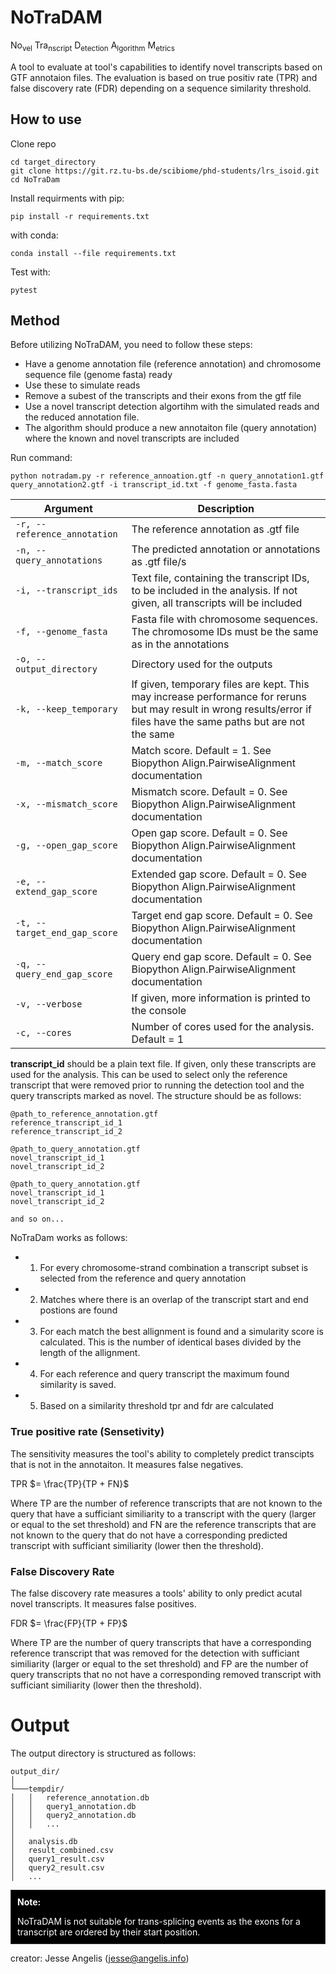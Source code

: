 # NoTraDAM
No<sub>vel</sub> Tra<sub>nscript</sub> D<sub>etection</sub> A<sub>lgorithm</sub> M<sub>etrics</sub>

A tool to evaluate at tool's capabilities to identify novel transcripts based on GTF annotaion files. The evaluation is based on true positiv rate (TPR) and false discovery rate (FDR) depending on a sequence similarity threshold.

## How to use

Clone repo

```
cd target_directory
git clone https://git.rz.tu-bs.de/scibiome/phd-students/lrs_isoid.git
cd NoTraDam
```

Install requirments
with pip:
```
pip install -r requirements.txt
``` 
with conda:
```
conda install --file requirements.txt
```
Test with:
```
pytest
```

## Method

Before utilizing NoTraDAM, you need to follow these steps:
- Have a genome annotation file (reference annotation) and chromosome sequence file (genome fasta) ready
- Use these to simulate reads
- Remove a subest of the transcripts and their exons from the gtf file
- Use a novel transcript detection algortihm with the simulated reads and the reduced annotation file.
- The algorithm should produce a new annotaiton file (query annotation) where the known and novel transcripts are included

Run command:
```
python notradam.py -r reference_annoation.gtf -n query_annotation1.gtf query_annotation2.gtf -i transcript_id.txt -f genome_fasta.fasta
```

| Argument                            | Description                                                                                                      |
| ------------------------------------| ---------------------------------------------------------------------------------------------------------------- |
| `-r, --reference_annotation`         | The reference annotation as .gtf file                                                                            |
| `-n, --query_annotations`            | The predicted annotation or annotations as .gtf file/s                                                           |
| `-i, --transcript_ids`               | Text file, containing the transcript IDs, to be included in the analysis. If not given, all transcripts will be included |
| `-f, --genome_fasta`                 | Fasta file with chromosome sequences. The chromosome IDs must be the same as in the annotations               |
| `-o, --output_directory`             | Directory used for the outputs                                                                                  |
| `-k, --keep_temporary`               | If given, temporary files are kept. This may increase performance for reruns but may result in wrong results/error if files have the same paths but are not the same |
| `-m, --match_score`                  | Match score. Default = 1. See Biopython Align.PairwiseAlignment documentation                                   |
| `-x, --mismatch_score`               | Mismatch score. Default = 0. See Biopython Align.PairwiseAlignment documentation                                 |
| `-g, --open_gap_score`               | Open gap score. Default = 0. See Biopython Align.PairwiseAlignment documentation                                 |
| `-e, --extend_gap_score`             | Extended gap score. Default = 0. See Biopython Align.PairwiseAlignment documentation                              |
| `-t, --target_end_gap_score`         | Target end gap score. Default = 0. See Biopython Align.PairwiseAlignment documentation                            |
| `-q, --query_end_gap_score`          | Query end gap score. Default = 0. See Biopython Align.PairwiseAlignment documentation                              |
| `-v, --verbose`                      | If given, more information is printed to the console                                                             |
| `-c, --cores`                        | Number of cores used for the analysis. Default = 1                                                               |


**transcript_id** should be a plain text file. If given, only these transcripts are used for the analysis. This can be used to select only the reference transcript that were removed prior to running the detection tool and the query transcripts marked as novel. The structure should be as follows:

```
@path_to_reference_annotation.gtf
reference_transcript_id_1
reference_transcript_id_2 

@path_to_query_annotation.gtf
novel_transcript_id_1
novel_transcript_id_2 

@path_to_query_annotation.gtf
novel_transcript_id_1
novel_transcript_id_2

and so on...
```
NoTraDam works as follows:
- 1. For every chromosome-strand combination a transcript subset is selected from the reference and query annotation
- 2. Matches where there is an overlap of the transcript start and end postions are found
- 3. For each match the best allignment is found and a simularity score is calculated. This is the number of identical bases divided by the length of the allignment.
- 4. For each reference and query transcript the maximum found similarity is saved.
- 5. Based on a similarity threshold tpr and fdr are calculated


### True positive rate (Sensetivity)
The sensitivity measures the tool's ability to completely predict transcipts that is not in the annotaiton. It measures false negatives.

TPR $= \frac{TP}{TP + FN}$

Where TP are the number of reference transcripts that are not known to the query that have a sufficiant similiarity to a transcript with the query (larger or equal to the set threshold) and FN are the reference transcripts that are not known to the query that do not have a corresponding predicted transcript with sufficiant similiarity (lower then the threshold).


### False Discovery Rate 
The false discovery rate measures a tools' ability to only predict acutal novel transcripts. It measures false positives.

FDR $= \frac{FP}{TP + FP}$

Where TP are the number of query transcripts that have a corresponding reference transcript that was removed for the detection with sufficiant similiarity (larger or equal to the set threshold) and FP are the number of query transcripts that no not have a corresponding removed transcript with sufficiant similiarity (lower then the threshold).

# Output

The output directory is structured as follows:

```
output_dir/
│
└───tempdir/
│   │   reference_annotation.db
│   │   query1_annotation.db
│   │   query2_annotation.db
│   │   ...
│
│   analysis.db
│   result_combined.csv
│   query1_result.csv
│   query2_result.csv
│   ...
```

<div style="background-color: #000; color: #fff; border: 1px solid #333; padding: 10px; margin-bottom: 0;">
    <strong>Note:</strong>
    <p style="margin-bottom: 0;">NoTraDAM is not suitable for trans-splicing events as the exons for a transcript are ordered by their start position.</p>
</div>


creator: Jesse Angelis (jesse@angelis.info)